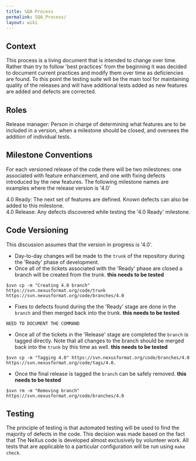 ```yaml
---
title: SQA Process
permalink: SQA_Process/
layout: wiki
---
```


Context
-------

This process is a living document that is intended to change over time.
Rather than try to follow 'best practices' from the beginning it was
decided to document current practices and modify them over time as
deficiencies are found. To this point the testing suite will be the main
tool for maintaining quality of the releases and will have additional
tests added as new features are added and defects are corrected.

Roles
-----

Release manager: Person in charge of determining what features are to be included in a version, when a milestone should be closed, and oversees the addition of individual tests.  

Milestone Conventions
---------------------

For each versioned release of the code there will be two milestones: one
associated with feature enhancement, and one with fixing defects
introduced by the new features. The following milestone names are
examples where the release version is '4.0'

4.0 Ready: The next set of features are defined. Known defects can also be added to this milestone.  
4.0 Release: Any defects discovered while testing the '4.0 Ready' milestone.  

Code Versioning
---------------

This discussion assumes that the version in progress is '4.0'.

-   Day-to-day changes will be made to the `trunk` of the repository
    during the 'Ready' phase of development.
-   Once all of the tickets associated with the 'Ready' phase are closed
    a branch will be created from the trunk. **this needs to be tested**

<!-- -->

    $svn cp -m "Creating 4.0 branch" https://svn.nexusformat.org/code/trunk https://svn.nexusformat.org/code/branches/4.0

-   Fixes to defects found during the the 'Ready' stage are done in the
    `branch` and then merged back into the trunk. **this needs to be
    tested**

<!-- -->

    NEED TO DOCUMENT THE COMMAND

-   Once all of the tickets in the 'Release' stage are completed the
    `branch` is tagged directly. Note that all changes to the branch
    should be merged back into the `trunk` by this time as well. **this
    needs to be tested**

<!-- -->

    $svn cp -m "Tagging 4.0" https://svn.nexusformat.org/code/branches/4.0 https://svn.nexusformat.org/code/tags/4.0.

-   Once the final release is tagged the `branch` can be safely removed.
    **this needs to be tested**

<!-- -->

    $svn rm -m "Removing branch" https://svn.nexusformat.org/code/branches/4.0

Testing
-------

The principle of testing is that automated testing will be used to find
the majority of defects in the code. This decision was made based on the
fact that The NeXus code is developed almost exclusively by volunteer
work. All tests that are applicable to a particular configuration will
be run using `make check`.
